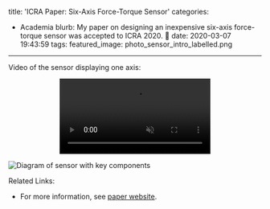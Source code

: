 title: 'ICRA Paper: Six-Axis Force-Torque Sensor'
categories:
  - Academia 
blurb: My paper on designing an inexpensive six-axis force-torque sensor was accepted to ICRA 2020. 🎉
date: 2020-03-07 19:43:59
tags: 
featured_image: photo_sensor_intro_labelled.png 
---

Video of the sensor displaying one axis:
<center><video id="sensor_demo" src="sensor_demo.webm" type="video/webm"
controls autoplay muted>
  Your browser does not support the video HTML5 tag.
</video></center>

![Diagram of sensor with key components](photo_sensor_intro_labelled.png)

Related Links:
- For more information, see [paper website](https://sites.google.com/view/fiducialforcesensor). 
